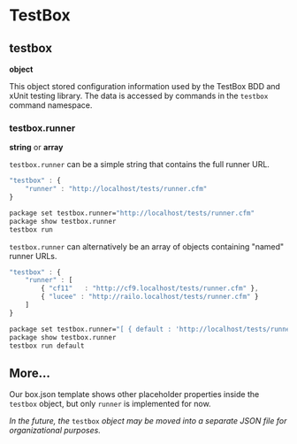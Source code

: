 # TestBox

## testbox

**object**

This object stored configuration information used by the TestBox BDD and xUnit testing library. The data is accessed by commands in the `testbox` command namespace.

### testbox.runner

**string** or **array**

`testbox.runner` can be a simple string that contains the full runner URL.

```javascript
"testbox" : {
    "runner" : "http://localhost/tests/runner.cfm"
}
```

```bash
package set testbox.runner="http://localhost/tests/runner.cfm"
package show testbox.runner
testbox run
```

`testbox.runner` can alternatively be an array of objects containing "named" runner URLs.

```javascript
"testbox" : {
    "runner" : [
        { "cf11"   : "http://cf9.localhost/tests/runner.cfm" },
        { "lucee" : "http://railo.localhost/tests/runner.cfm" }
    ]
}
```

```bash
package set testbox.runner="[ { default : 'http://localhost/tests/runner.cfm' } ]" --append
package show testbox.runner
testbox run default
```

## More...

Our box.json template shows other placeholder properties inside the `testbox` object, but only `runner` is implemented for now.

_In the future, the_ `testbox` _object may be moved into a separate JSON file for organizational purposes._
